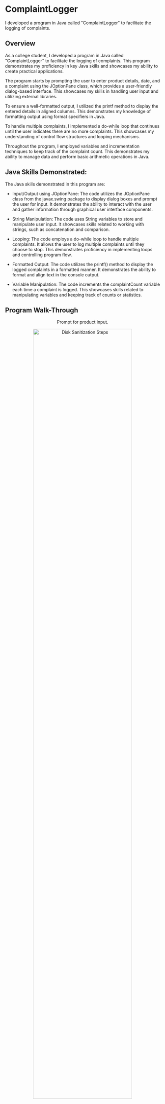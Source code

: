 <h1>ComplaintLogger</h1>
I developed a program in Java called "ComplaintLogger" to facilitate the logging of complaints.
<h2> Overview </h2>
As a college student, I developed a program in Java called "ComplaintLogger" to facilitate the logging of complaints. This program demonstrates my proficiency in key Java skills and showcases my ability to create practical applications.

The program starts by prompting the user to enter product details, date, and a complaint using the JOptionPane class, which provides a user-friendly dialog-based interface. This showcases my skills in handling user input and utilizing external libraries.

To ensure a well-formatted output, I utilized the printf method to display the entered details in aligned columns. This demonstrates my knowledge of formatting output using format specifiers in Java.

To handle multiple complaints, I implemented a do-while loop that continues until the user indicates there are no more complaints. This showcases my understanding of control flow structures and looping mechanisms.

Throughout the program, I employed variables and incrementation techniques to keep track of the complaint count. This demonstrates my ability to manage data and perform basic arithmetic operations in Java.

<h2> Java Skills Demonstrated: </h2>

The Java skills demonstrated in this program are:

- Input/Output using JOptionPane: The code utilizes the JOptionPane class from the javax.swing package to display dialog boxes and prompt the user for input. It demonstrates the ability to interact with the user and gather information through graphical user interface components.

- String Manipulation: The code uses String variables to store and manipulate user input. It showcases skills related to working with strings, such as concatenation and comparison.

- Looping: The code employs a do-while loop to handle multiple complaints. It allows the user to log multiple complaints until they choose to stop. This demonstrates proficiency in implementing loops and controlling program flow.

- Formatted Output: The code utilizes the printf() method to display the logged complaints in a formatted manner. It demonstrates the ability to format and align text in the console output.

- Variable Manipulation: The code increments the complaintCount variable each time a complaint is logged. This showcases skills related to manipulating variables and keeping track of counts or statistics.


<h2>Program Walk-Through</h2>
<p align="center">
Prompt for product input.
<p align="center">
<img src="https://imgur.com/rHfbmYF.png" height="80%" width="80%" alt="Disk Sanitization Steps"/>
<br />
Prompt for date input.
<p align="center">
<img src="https://imgur.com/cNiPnEw.png" height="80%" width="80%" alt="Disk Sanitization Steps"/>
<br />
Prompt for complaint input.
<p align="center">
<img src="https://imgur.com/cNiPnEw.png" height="80%" width="80%" alt="Disk Sanitization Steps"/>
<br />
Prompt for more complaints (Y/N).
<p align="center">
<img src="https://imgur.com/cNiPnEw.png" height="80%" width="80%" alt="Disk Sanitization Steps"/>
<br />
Print total complaints logged.
<p align="center">
<img src="https://imgur.com/cNiPnEw.png" height="80%" width="80%" alt="Disk Sanitization Steps"/>
<br />

